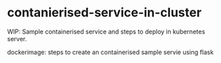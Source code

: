 # contanierised-service-in-cluster
WIP: Sample containerised service and steps to deploy in kubernetes server.

dockerimage: steps to create an containerised sample servie using flask

